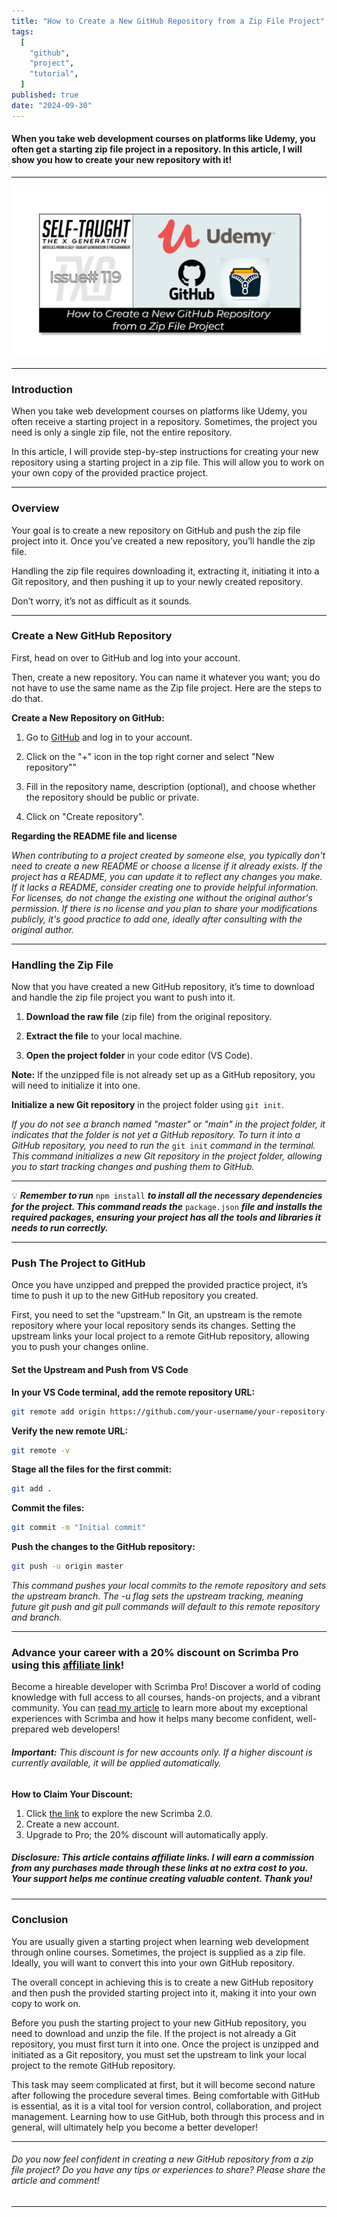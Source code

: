 ```yaml
---
title: "How to Create a New GitHub Repository from a Zip File Project"
tags:
  [
    "github",
    "project",
    "tutorial",
  ]
published: true
date: "2024-09-30"
---
```


#### When you take web development courses on platforms like Udemy, you often get a starting zip file project in a repository. In this article, I will show you how to create your new repository with it!

---

![TN-TXG-119](img/09-30-24/TN-TXG-119.png)

---

### Introduction

When you take web development courses on platforms like Udemy, you often receive a starting project in a repository. Sometimes, the project you need is only a single zip file, not the entire repository.

In this article, I will provide step-by-step instructions for creating your new repository using a starting project in a zip file. This will allow you to work on your own copy of the provided practice project.

---

### Overview

Your goal is to create a new repository on GitHub and push the zip file project into it. Once you’ve created a new repository, you’ll handle the zip file.

Handling the zip file requires downloading it, extracting it, initiating it into a Git repository, and then pushing it up to your newly created repository.

Don’t worry, it’s not as difficult as it sounds.

---

### Create a New GitHub Repository

First, head on over to GitHub and log into your account.

Then, create a new repository. You can name it whatever you want; you do not have to use the same name as the Zip file project. Here are the steps to do that.

**Create a New Repository on GitHub:**

1. Go to [GitHub](https://github.com) and log in to your account.
    
2. Click on the "+" icon in the top right corner and select "New repository"”
    
3. Fill in the repository name, description (optional), and choose whether the repository should be public or private.
    
4. Click on "Create repository".
    

**Regarding the README file and license**

*When contributing to a project created by someone else, you typically don't need to create a new README or choose a license if it already exists. If the project has a README, you can update it to reflect any changes you make. If it lacks a README, consider creating one to provide helpful information. For licenses, do not change the existing one without the original author's permission. If there is no license and you plan to share your modifications publicly, it's good practice to add one, ideally after consulting with the original author.*

---

### Handling the Zip File

Now that you have created a new GitHub repository, it’s time to download and handle the zip file project you want to push into it.

1. **Download the raw file** (zip file) from the original repository.
    
2. **Extract the file** to your local machine.
    
3. **Open the project folder** in your code editor (VS Code).
    

**Note:** If the unzipped file is not already set up as a GitHub repository, you will need to initialize it into one.

**Initialize a new Git repository** in the project folder using `git init`.

*If you do not see a branch named "master" or "main" in the project folder, it indicates that the folder is not yet a GitHub repository. To turn it into a GitHub repository, you need to run the* `git init` *command in the terminal. This command initializes a new Git repository in the project folder, allowing you to start tracking changes and pushing them to GitHub.*

---

💡 ***Remember to run*** `npm install` ***to install all the necessary dependencies for the project. This command reads the*** `package.json` ***file and installs the required packages, ensuring your project has all the tools and libraries it needs to run correctly.***

---

### Push The Project to GitHub

Once you have unzipped and prepped the provided practice project, it’s time to push it up to the new GitHub repository you created.

First, you need to set the “upstream.” In Git, an upstream is the remote repository where your local repository sends its changes. Setting the upstream links your local project to a remote GitHub repository, allowing you to push your changes online.

#### Set the Upstream and Push from VS Code

**In your VS Code terminal, add the remote repository URL:**

```bash
git remote add origin https://github.com/your-username/your-repository-name.git
```

**Verify the new remote URL:**

```bash
git remote -v
```

**Stage all the files for the first commit:**

```bash
git add .
```

**Commit the files:**

```bash
git commit -m "Initial commit"
```

**Push the changes to the GitHub repository:**

```bash
git push -u origin master
```

*This command pushes your local commits to the remote repository and sets the upstream branch. The -u flag sets the upstream tracking, meaning future git push and git pull commands will default to this remote repository and branch.*

---

### Advance your career with a 20% discount on Scrimba Pro using this [affiliate link](https://scrimba.com/?via=MichaelLarocca)!

Become a hireable developer with Scrimba Pro! Discover a world of coding knowledge with full access to all courses, hands-on projects, and a vibrant community. You can [read my article](https://selftaughttxg.com/2021/06-21/06-07-21/) to learn more about my exceptional experiences with Scrimba and how it helps many become confident, well-prepared web developers!

###### ***Important:*** *This discount is for new accounts only. If a higher discount is currently available, it will be applied automatically.*

**How to Claim Your Discount:**
1. Click [the link](https://scrimba.com/?via=MichaelLarocca) to explore the new Scrimba 2.0.
2. Create a new account.
3. Upgrade to Pro; the 20% discount will automatically apply.

##### ***Disclosure:*** *This article contains affiliate links. I will earn a commission from any purchases made through these links at no extra cost to you. Your support helps me continue creating valuable content. Thank you!*

---

### Conclusion

You are usually given a starting project when learning web development through online courses. Sometimes, the project is supplied as a zip file. Ideally, you will want to convert this into your own GitHub repository.

The overall concept in achieving this is to create a new GitHub repository and then push the provided starting project into it, making it into your own copy to work on.

Before you push the starting project to your new GitHub repository, you need to download and unzip the file. If the project is not already a Git repository, you must first turn it into one. Once the project is unzipped and initiated as a Git repository, you must set the upstream to link your local project to the remote GitHub repository.

This task may seem complicated at first, but it will become second nature after following the procedure several times. Being comfortable with GitHub is essential, as it is a vital tool for version control, collaboration, and project management. Learning how to use GitHub, both through this process and in general, will ultimately help you become a better developer!

---

###### *Do you now feel confident in creating a new GitHub repository from a zip file project? Do you have any tips or experiences to share? Please share the article and comment!*

---
